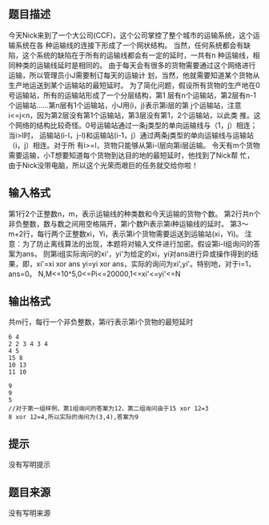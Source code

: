 


## 题目描述
今天Nick来到了一个大公司(CCF)，这个公司掌控了整个城市的运输系统，这个运输系统在各
种运输线的连接下形成了一个网状结构。
当然，任何系统都会有缺陷，这个系统的缺陷在于所有的运输线都会有一定的延时，一共有n
种运输线，相同种类的运输线延时是相同的。
由于每天会有很多的货物需要通过这个网络进行运输，所以管理员小J需要制订每天的运输计
划，当然，他就需要知道某个货物从生产地运送到某个运输站的最短延时。
为了简化问题，假设所有货物的生产地在0号运输站，所有的运输站形成了一个分层结构，第1
层有n个运输站，第2层有n-1个运输站……第n层有1个运输站，小J用(i，j)表示第i层的第
j个运输站，注意i<=j<n，因为第2层没有第1个运输站，第3层没有第1，2个运输站，以此类
推。这个网络的结构比较奇怪。0号运输站通过一条j类型的单向运输线与（1，j）相连；当i>l时，
运输站(i-l，j-l)和运输站(i-1，j）通过两条j类型的单向运输线与运输站（i，j）相连。对于所
有i>=l，货物只能够从第i-l层向第i层运输。
令天有m个货物需要运输，小T想要知道每个货物到达目的地的最短延时，他找到了Nick帮
忙，由于Nick没带电脑，所以这个光荣而艰巨的任务就交给你啦！
## 输入格式
第1行2个正整数n，m，表示运输线的种类数和今天运输的货物个数。
第2行共n个非负整数，数与数之间用空格隔开，第i个数Pi表示第i种运输线的延时。
第3～m+2行，每行两个正整数xi，Yi，表示第i个货物需要运送到运输站(xi，Yi)。
注意：为了防止离线算法的出现，本题将对输入文件进行加密。假设第i-l组询问的答案为ans，
则第i组实际询问的xi'，yi'为给定的xi，yi对ans进行异或操作得到的结果，即，xi'=xi xor ans
yi=yi xor ans，实际的询问为xi',yi'。特别地，对于i=1，ans=0。
N,M<=10^5,0<=Pi<=20000,1<=xi'<=yi'<=N
## 输出格式
共m行，每行一个非负整数，第i行表示第i个货物的最短延时

```input1
6 4 
2 2 3 4 3 4 
4 5 
15 8 
10 13
11 10

```
```output1
9
9
5
//对于第一组样例，第1组询问的答案为12，第二组询问由于15 xor 12=3
8 xor 12=4,所以实际的询问为(3,4),答案为9
```

## 提示
没有写明提示
## 题目来源
没有写明来源


